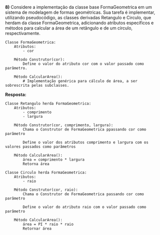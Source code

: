 **8)** Considere a implementação da classe base FormaGeometrica em um sistema de modelagem de formas geométricas. Sua tarefa é implementar, utilizando pseudocódigo, as classes derivadas Retangulo e Circulo, que herdam da classe FormaGeometrica, adicionando atributos específicos e métodos para calcular a área de um retângulo e de um círculo, respectivamente.

```
Classe FormaGeometrica:
    Atributos:
        - cor

    Método Construtor(cor):
        Define o valor do atributo cor com o valor passado como parâmetro.

    Método CalcularArea():
        # Implementação genérica para cálculo de área, a ser sobrescrita pelas subclasses.

```

**Resposta:**

```
Classe Retangulo herda FormaGeometrica:
    Atributos: 
        - comprimento
        - largura

    Método Construtor(cor, comprimento, largura):
        Chama o Construtor de FormaGeometrica ppassando cor como parâmetro 

        Define o valor dos atributos comprimento e largura com os valores passados como parâmetros

    Método CalcularArea(): 
        área = comprimento * largura
        Retorna área

Classe Circulo herda FormaGeometrica: 
    Atributos:
        - raio
    
    Método Construtor(cor, raio):
        Chama o Construtor de FormaGeometrica passando cor como parâmetro 

        Define o valor do atributo raio com o valor passado como parâmetro 

    Método CalcularArea():
        área = PI * raio * raio
        Retornar área


```
